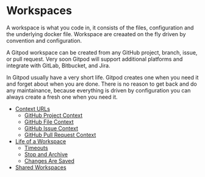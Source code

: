 # Workspaces

A workspace is what you code in, it consists of the files, configuration and the underlying docker file. Workspace are creaated on the fly driven by
convention and configuration.

A Gitpod workspace can be created from any GitHub project, branch, issue, or pull request. Very
soon Gitpod will support additional platforms and integrate with GitLab, Bitbucket, and Jira.

In Gitpod usually have a very short life. Gitpod creates one when you need it and forget about when you are done. There is no reason to get back and do any maintainance,
because everything is driven by configuration you can always create a fresh one when you need it.

  * [Context URLs](31_Context_Urls.md)
    * [GitHub Project Context](31_Context_Urls.md#github-project-context)
    * [GitHub File Context](31_Context_Urls.md#github-file-context)
    * [GitHub Issue Context](31_Context_Urls.md#github-issue-context)
    * [GitHub Pull Request Context](31_Context_Urls.md#github-pull-request-context)
  * [Life of a Workspace](32_Life_of_Workspace.md)
    * [Timeouts](32_Life_of_Workspace.md#timeouts)
    * [Stop and Archive](32_Life_of_Workspace.md#stop-and-archive)
    * [Changes Are Saved](32_Life_of_Workspace.md#changes-are-saved)
  * [Shared Workspaces](33_Sharing_and_Collaboration.md)